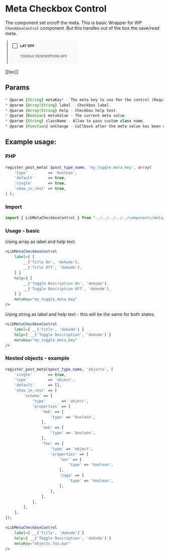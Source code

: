 # Meta Checkbox Control

The component set on/off the meta.
This is basic Wrapper for WP `CheckboxControl` component.
But this handles out of the box the save/read meta.

![With showInnerControls](./screenshots/component.png)

[[toc]]
## Params

```js
* @param {String} metaKey* - The meta key to use for the control (Required).
* @param {Array|String} label - Checkbox label.
* @param {Array|String} help - Checkbox help text.
* @param {Boolean} metaValue - The current meta value.
* @param {String} className - Allow to pass custom class name.
* @param {Function} onChange - Callback after the meta value has been updated.
```

## Example usage:

### PHP

```php
register_post_meta( $post_type_name, 'my_toggle_meta_key', array(
	'type'         => 'boolean',
	'default'      => true,
	'single'       => true,
	'show_in_rest' => true,
) );
```

### Import
```jsx
import { LibMetaCheckboxControl } from "../../../../../components/meta/index.js"; // or where the file is for you.
```

### Usage - basic

Using array as label and help text.
```jsx
<LibMetaCheckboxControl
	label={ [
		__('Title On', 'dekode'),
		__('Title Off', 'dekode'),
	] }
	help={ [
		__('Toggle Description On', 'dekode'),
		__('Toggle Description Off', 'dekode'),
	] }
	metaKey="my_toggle_meta_key"
/>
```

Using string as label and help text - this will be the same for both states.
```jsx
<LibMetaCheckboxControl
	label={ __('Title', 'dekode') }
	help={ __('Toggle Description', 'dekode') }
	metaKey="my_toggle_meta_key"
/>
```

### Nested objects - example

```php
register_post_meta($post_type_name, 'objects', [
	'single'       => true,
	'type'         => 'object',
	'default'      => [],
	'show_in_rest' => [
		'schema' => [
			'type'       => 'object',
			'properties' => [
				'kek' => [
					'type' => 'boolean',
				],
				'mek' => [
					'type' => 'boolean',
				],
				'foo' => [
					'type' => 'object',
					'properties' => [
						'bar' => [
							'type' => 'boolean',
						],
						'zaga' => [
							'type' => 'boolean',
						],
					],
				],
			],
		],
	],
]);
```

```jsx
<LibMetaCheckboxControl
	label={ __('Title', 'dekode') }
	help={ __('Toggle Description', 'dekode') }
	metaKey="objects.foo.bar"
/>
```